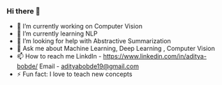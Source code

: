 ### Hi there 👋



- 🔭 I’m currently working on Computer Vision
- 🌱 I’m currently learning NLP
- 🤔 I’m looking for help with Abstractive Summarization
- 💬 Ask me about Machine Learning, Deep Learning , Computer Vision
- 📫 How to reach me LinkdIn - https://www.linkedin.com/in/aditya-bobde/  Email - adityabobde19@gmail.com
- ⚡ Fun fact: I love to teach new concepts

